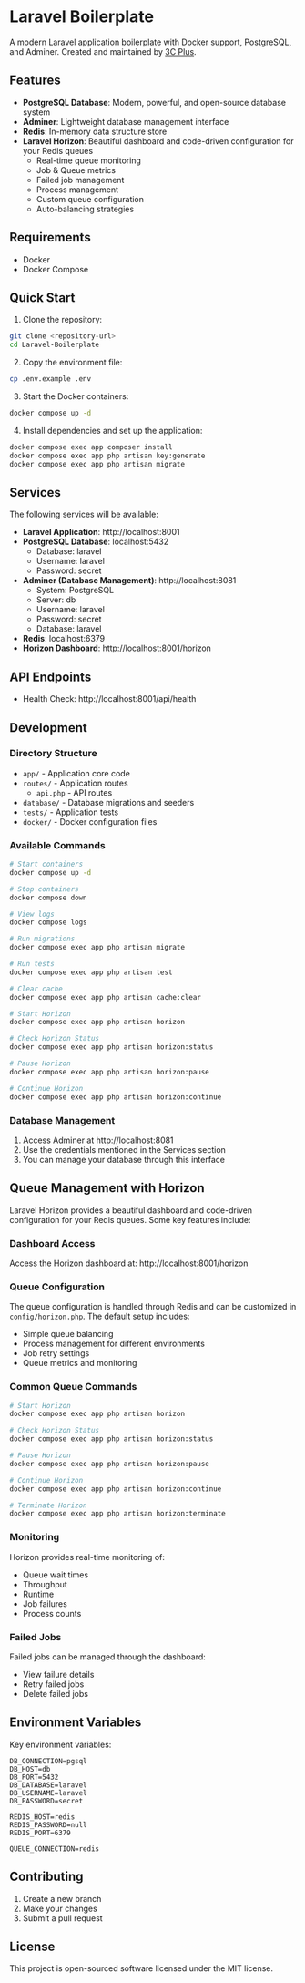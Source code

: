 # Laravel Boilerplate

A modern Laravel application boilerplate with Docker support, PostgreSQL, and Adminer.
Created and maintained by [3C Plus](https://3cplusnow.com/).

## Features

- **PostgreSQL Database**: Modern, powerful, and open-source database system
- **Adminer**: Lightweight database management interface
- **Redis**: In-memory data structure store
- **Laravel Horizon**: Beautiful dashboard and code-driven configuration for your Redis queues
  - Real-time queue monitoring
  - Job & Queue metrics
  - Failed job management
  - Process management
  - Custom queue configuration
  - Auto-balancing strategies

## Requirements

- Docker
- Docker Compose

## Quick Start

1. Clone the repository:
```bash
git clone <repository-url>
cd Laravel-Boilerplate
```

2. Copy the environment file:
```bash
cp .env.example .env
```

3. Start the Docker containers:
```bash
docker compose up -d
```

4. Install dependencies and set up the application:
```bash
docker compose exec app composer install
docker compose exec app php artisan key:generate
docker compose exec app php artisan migrate
```

## Services

The following services will be available:

- **Laravel Application**: http://localhost:8001
- **PostgreSQL Database**: localhost:5432
  - Database: laravel
  - Username: laravel
  - Password: secret
- **Adminer (Database Management)**: http://localhost:8081
  - System: PostgreSQL
  - Server: db
  - Username: laravel
  - Password: secret
  - Database: laravel
- **Redis**: localhost:6379
- **Horizon Dashboard**: http://localhost:8001/horizon

## API Endpoints

- Health Check: http://localhost:8001/api/health

## Development

### Directory Structure

- `app/` - Application core code
- `routes/` - Application routes
  - `api.php` - API routes
- `database/` - Database migrations and seeders
- `tests/` - Application tests
- `docker/` - Docker configuration files

### Available Commands

```bash
# Start containers
docker compose up -d

# Stop containers
docker compose down

# View logs
docker compose logs

# Run migrations
docker compose exec app php artisan migrate

# Run tests
docker compose exec app php artisan test

# Clear cache
docker compose exec app php artisan cache:clear

# Start Horizon
docker compose exec app php artisan horizon

# Check Horizon Status
docker compose exec app php artisan horizon:status

# Pause Horizon
docker compose exec app php artisan horizon:pause

# Continue Horizon
docker compose exec app php artisan horizon:continue
```

### Database Management

1. Access Adminer at http://localhost:8081
2. Use the credentials mentioned in the Services section
3. You can manage your database through this interface

## Queue Management with Horizon

Laravel Horizon provides a beautiful dashboard and code-driven configuration for your Redis queues. Some key features include:

### Dashboard Access
Access the Horizon dashboard at: http://localhost:8001/horizon

### Queue Configuration
The queue configuration is handled through Redis and can be customized in `config/horizon.php`. The default setup includes:

- Simple queue balancing
- Process management for different environments
- Job retry settings
- Queue metrics and monitoring

### Common Queue Commands
```bash
# Start Horizon
docker compose exec app php artisan horizon

# Check Horizon Status
docker compose exec app php artisan horizon:status

# Pause Horizon
docker compose exec app php artisan horizon:pause

# Continue Horizon
docker compose exec app php artisan horizon:continue

# Terminate Horizon
docker compose exec app php artisan horizon:terminate
```

### Monitoring
Horizon provides real-time monitoring of:
- Queue wait times
- Throughput
- Runtime
- Job failures
- Process counts

### Failed Jobs
Failed jobs can be managed through the dashboard:
- View failure details
- Retry failed jobs
- Delete failed jobs

## Environment Variables

Key environment variables:

```env
DB_CONNECTION=pgsql
DB_HOST=db
DB_PORT=5432
DB_DATABASE=laravel
DB_USERNAME=laravel
DB_PASSWORD=secret

REDIS_HOST=redis
REDIS_PASSWORD=null
REDIS_PORT=6379

QUEUE_CONNECTION=redis
```

## Contributing

1. Create a new branch
2. Make your changes
3. Submit a pull request

## License

This project is open-sourced software licensed under the MIT license.
